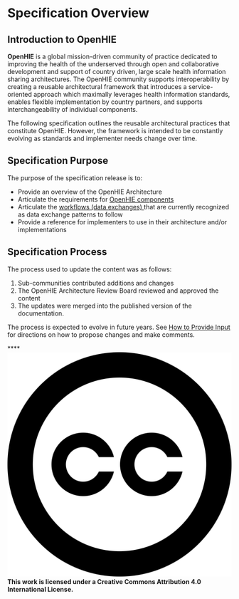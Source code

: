 # Specification Overview

## Introduction to OpenHIE

**OpenHIE** is a global mission-driven community of practice dedicated to improving the health of the underserved through open and collaborative development and support of country driven, large scale health information sharing architectures. The OpenHIE community supports interoperability by creating a reusable architectural framework that introduces a service-oriented approach which maximally leverages health information standards, enables flexible implementation by country partners, and supports interchangeability of individual components.

The following specification outlines the reusable architectural practices that constitute OpenHIE.  However, the framework is intended to be constantly evolving as standards and implementer needs change over time. &#x20;

## Specification Purpose&#x20;

The purpose of the specification release is to: &#x20;

* Provide an overview of the OpenHIE Architecture
* Articulate the requirements  for [OpenHIE components ](openhie-component-specifications-1/)
* Articulate the [workflows (data exchanges) ](introduction/)that are currently recognized as data exchange patterns to follow
* Provide a reference for implementers to use in their architecture and/or implementations

## Specification Process&#x20;

The process used to update the content was as follows: &#x20;

1. Sub-communities contributed additions and changes&#x20;
2. The OpenHIE Architecture Review Board reviewed and approved the content&#x20;
3. The updates were merged into the published version of the documentation.  &#x20;

The process is expected to evolve in future years. See [How to Provide Input](how-to-provde-input.md) for directions on how to propose changes and make comments. &#x20;

****<img src=".gitbook/assets/creative-commons (1).svg" alt="" data-size="line"> **This work is licensed under a Creative Commons Attribution 4.0 International License.**
